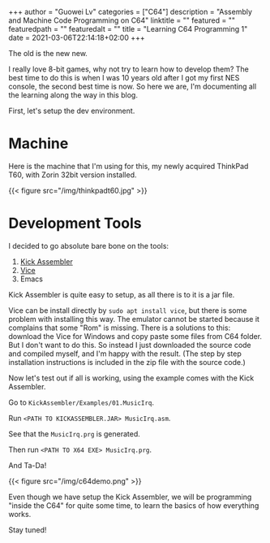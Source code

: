 +++
author = "Guowei Lv"
categories = ["C64"]
description = "Assembly and Machine Code Programming on C64"
linktitle = ""
featured = ""
featuredpath = ""
featuredalt = ""
title = "Learning C64 Programming 1"
date = 2021-03-06T22:14:18+02:00
+++

The old is the new new.

I really love 8-bit games, why not try to learn how to develop them? The best time to do this is when I was 10 years old after I got my first NES console, the second best time is now. So here we are, I'm documenting all the learning along the way in this blog.

First, let's setup the dev environment.

# Machine

Here is the machine that I'm using for this, my newly acquired ThinkPad T60, with Zorin 32bit version installed.

{{< figure src="/img/thinkpadt60.jpg" >}}

# Development Tools

I decided to go absolute bare bone on the tools:

1. [Kick Assembler](http://theweb.dk/KickAssembler/Main.html#frontpage) 
2. [Vice](https://vice-emu.sourceforge.io/)
3. Emacs

Kick Assembler is quite easy to setup, as all there is to it is a jar file.

Vice can be install directly by `sudo apt install vice`, but there is some problem with installing this way.
The emulator cannot be started because it complains that some "Rom" is missing. There is a solutions to this:
download the Vice for Windows and copy paste some files from C64 folder. But I don't want to do this.
So instead I just downloaded the source code and compiled myself, and I'm happy with the result. (The step by step
installation instructions is included in the zip file with the source code.)

Now let's test out if all is working, using the example comes with the Kick Assembler.

Go to `KickAssembler/Examples/01.MusicIrq`.

Run `<PATH TO KICKASSEMBLER.JAR> MusicIrq.asm`.

See that the `MusicIrq.prg` is generated.

Then run `<PATH TO X64 EXE> MusicIrq.prg`.

And Ta-Da!

{{< figure src="/img/c64demo.png" >}}

Even though we have setup the Kick Assembler, we will be programming "inside the C64" for quite some time,
to learn the basics of how everything works.

Stay tuned!

